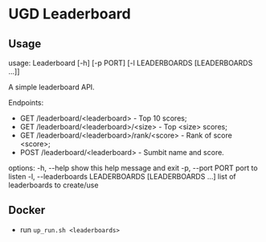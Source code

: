 # UGD Leaderboard

## Usage

usage: Leaderboard [-h] [-p PORT] [-l LEADERBOARDS [LEADERBOARDS ...]]

A simple leaderboard API.

Endpoints:
 - GET /leaderboard/\<leaderboard\> - Top 10 scores;
 - GET /leaderboard/\<leaderboard\>/\<size\> - Top \<size\> scores;
 - GET /leaderboard/\<leaderboard\>/rank/\<score\> - Rank of score \<score\>;
 - POST /leaderboard/\<leaderboard\> - Sumbit name and score.
  
options:
  -h, --help            show this help message and exit
  -p, --port PORT       port to listen
  -l, --leaderboards LEADERBOARDS [LEADERBOARDS ...] list of leaderboards to create/use

## Docker
 - run `up_run.sh <leaderboards>`  
